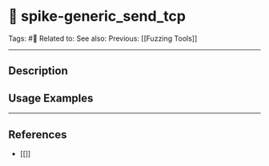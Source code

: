 # 💢 spike-generic_send_tcp
Tags: #💢
Related to: 
See also: 
Previous: [[Fuzzing Tools]]

---
## Description


## Usage Examples


---
## References
- [[]]